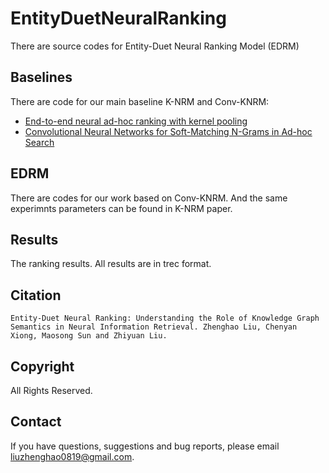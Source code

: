 # EntityDuetNeuralRanking
There are source codes for Entity-Duet Neural Ranking Model (EDRM)

## Baselines

There are code for our main baseline K-NRM and Conv-KNRM:

- [End-to-end neural ad-hoc ranking with kernel pooling](http://www.cs.cmu.edu/afs/cs/user/cx/www/papers/K-NRM.pdf)
- [Convolutional Neural Networks for Soft-Matching N-Grams in Ad-hoc Search](http://www.cs.cmu.edu/~zhuyund/papers/WSDM_2018_Dai.pdf)


## EDRM

There are codes for our work based on Conv-KNRM. And the same experimnts parameters can be found in K-NRM paper.


## Results

The ranking results. All results are in trec format.

## Citation
```
Entity-Duet Neural Ranking: Understanding the Role of Knowledge Graph Semantics in Neural Information Retrieval. Zhenghao Liu, Chenyan Xiong, Maosong Sun and Zhiyuan Liu.
```

## Copyright

All Rights Reserved.


## Contact
If you have questions, suggestions and bug reports, please email liuzhenghao0819@gmail.com.
